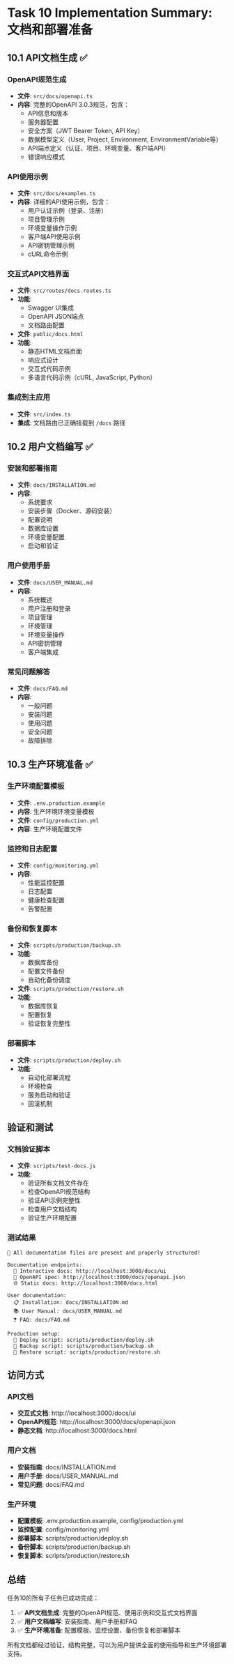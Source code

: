 # Task 10 Implementation Summary: 文档和部署准备

## 10.1 API文档生成 ✅

### OpenAPI规范生成
- **文件**: `src/docs/openapi.ts`
- **内容**: 完整的OpenAPI 3.0.3规范，包含：
  - API信息和版本
  - 服务器配置
  - 安全方案（JWT Bearer Token, API Key）
  - 数据模型定义（User, Project, Environment, EnvironmentVariable等）
  - API端点定义（认证、项目、环境变量、客户端API）
  - 错误响应模式

### API使用示例
- **文件**: `src/docs/examples.ts`
- **内容**: 详细的API使用示例，包含：
  - 用户认证示例（登录、注册）
  - 项目管理示例
  - 环境变量操作示例
  - 客户端API使用示例
  - API密钥管理示例
  - cURL命令示例

### 交互式API文档界面
- **文件**: `src/routes/docs.routes.ts`
- **功能**: 
  - Swagger UI集成
  - OpenAPI JSON端点
  - 文档路由配置
- **文件**: `public/docs.html`
- **功能**: 
  - 静态HTML文档页面
  - 响应式设计
  - 交互式代码示例
  - 多语言代码示例（cURL, JavaScript, Python）

### 集成到主应用
- **文件**: `src/index.ts`
- **集成**: 文档路由已正确挂载到 `/docs` 路径

## 10.2 用户文档编写 ✅

### 安装和部署指南
- **文件**: `docs/INSTALLATION.md`
- **内容**: 
  - 系统要求
  - 安装步骤（Docker、源码安装）
  - 配置说明
  - 数据库设置
  - 环境变量配置
  - 启动和验证

### 用户使用手册
- **文件**: `docs/USER_MANUAL.md`
- **内容**: 
  - 系统概述
  - 用户注册和登录
  - 项目管理
  - 环境管理
  - 环境变量操作
  - API密钥管理
  - 客户端集成

### 常见问题解答
- **文件**: `docs/FAQ.md`
- **内容**: 
  - 一般问题
  - 安装问题
  - 使用问题
  - 安全问题
  - 故障排除

## 10.3 生产环境准备 ✅

### 生产环境配置模板
- **文件**: `.env.production.example`
- **内容**: 生产环境环境变量模板
- **文件**: `config/production.yml`
- **内容**: 生产环境配置文件

### 监控和日志配置
- **文件**: `config/monitoring.yml`
- **内容**: 
  - 性能监控配置
  - 日志配置
  - 健康检查配置
  - 告警配置

### 备份和恢复脚本
- **文件**: `scripts/production/backup.sh`
- **功能**: 
  - 数据库备份
  - 配置文件备份
  - 自动化备份调度
- **文件**: `scripts/production/restore.sh`
- **功能**: 
  - 数据库恢复
  - 配置恢复
  - 验证恢复完整性

### 部署脚本
- **文件**: `scripts/production/deploy.sh`
- **功能**: 
  - 自动化部署流程
  - 环境检查
  - 服务启动和验证
  - 回滚机制

## 验证和测试

### 文档验证脚本
- **文件**: `scripts/test-docs.js`
- **功能**: 
  - 验证所有文档文件存在
  - 检查OpenAPI规范结构
  - 验证API示例完整性
  - 检查用户文档结构
  - 验证生产环境配置

### 测试结果
```
🎉 All documentation files are present and properly structured!

Documentation endpoints:
  📖 Interactive docs: http://localhost:3000/docs/ui
  📄 OpenAPI spec: http://localhost:3000/docs/openapi.json
  🌐 Static docs: http://localhost:3000/docs.html

User documentation:
  📋 Installation: docs/INSTALLATION.md
  📚 User Manual: docs/USER_MANUAL.md
  ❓ FAQ: docs/FAQ.md

Production setup:
  🚀 Deploy script: scripts/production/deploy.sh
  💾 Backup script: scripts/production/backup.sh
  🔄 Restore script: scripts/production/restore.sh
```

## 访问方式

### API文档
- **交互式文档**: http://localhost:3000/docs/ui
- **OpenAPI规范**: http://localhost:3000/docs/openapi.json
- **静态文档**: http://localhost:3000/docs.html

### 用户文档
- **安装指南**: docs/INSTALLATION.md
- **用户手册**: docs/USER_MANUAL.md
- **常见问题**: docs/FAQ.md

### 生产环境
- **配置模板**: .env.production.example, config/production.yml
- **监控配置**: config/monitoring.yml
- **部署脚本**: scripts/production/deploy.sh
- **备份脚本**: scripts/production/backup.sh
- **恢复脚本**: scripts/production/restore.sh

## 总结

任务10的所有子任务已成功完成：

1. ✅ **API文档生成**: 完整的OpenAPI规范、使用示例和交互式文档界面
2. ✅ **用户文档编写**: 安装指南、用户手册和FAQ
3. ✅ **生产环境准备**: 配置模板、监控设置、备份恢复和部署脚本

所有文档都经过验证，结构完整，可以为用户提供全面的使用指导和生产环境部署支持。